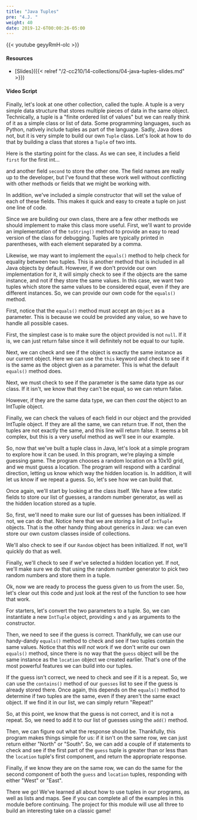 ```yaml
---
title: "Java Tuples"
pre: "4.J. "
weight: 40
date: 2019-12-6T00:00:26-05:00
---
```


{{< youtube geyyRmH-oIc >}}

#### Resources

* [Slides]({{< relref "/2-cc210/14-collections/04-java-tuples-slides.md" >}})

#### Video Script

Finally, let's look at one other collection, called the tuple. A tuple is a very simple data structure that stores multiple pieces of data in the same object. Technically, a tuple is a "finite ordered list of values" but we can really think of it as a simple class or list of data. Some programming languages, such as Python, natively include tuples as part of the language. Sadly, Java does not, but it is very simple to build our own `Tuple` class. Let's look at how to do that by building a class that stores a `Tuple` of two ints.

Here is the starting point for the class. As we can see, it includes a field `first` for the first int...

and another field `second` to store the other one. The field names are really up to the developer, but I've found that these work well without conflicting with other methods or fields that we might be working with.

In addition, we've included a simple constructor that will set the value of each of these fields. This makes it quick and easy to create a tuple on just one line of code.

Since we are building our own class, there are a few other methods we should implement to make this class more useful. First, we'll want to provide an implementation of the `toString()` method to provide an easy to read version of the class for debugging. Tuples are typically printed in parentheses, with each element separated by a comma.

Likewise, we may want to implement the `equals()` method to help check for equality between two tuples. This is another method that is included in all Java objects by default. However, if we don't provide our own implementation for it, it will simply check to see if the objects are the same instance, and not if they store the same values. In this case, we want two tuples which store the same values to be considered equal, even if they are different instances. So, we can provide our own code for the `equals()` method.

First, notice that the `equals()` method must accept an `Object` as a parameter. This is because we could be provided any value, so we have to handle all possible cases.

First, the simplest case is to make sure the object provided is not `null`. If it is, we can just return false since it will definitely not be equal to our tuple.

Next, we can check and see if the object is exactly the same instance as our current object. Here we can use the `this` keyword and check to see if it is the same as the object given as a parameter. This is what the default `equals()` method does.

Next, we must check to see if the parameter is the same data type as our class. If it isn't, we know that they can't be equal, so we can return false.

However, if they are the same data type, we can then _cast_ the object to an IntTuple object.

Finally, we can check the values of each field in our object and the provided IntTuple object. If they are all the same, we can return true. If not, then the tuples are not exactly the same, and this line will return false. It seems a bit complex, but this is a very useful method as we'll see in our example.

So, now that we've built a tuple class in Java, let's look at a simple program to explore how it can be used. In this program, we're playing a simple guessing game. The program chooses a random location on a 10x10 grid, and we must guess a location. The program will respond with a cardinal direction, letting us know which way the hidden location is. In addition, it will let us know if we repeat a guess. So, let's see how we can build that.

Once again, we'll start by looking at the class itself. We have a few static fields to store our list of guesses, a random number generator, as well as the hidden location stored as a tuple.

So, first, we'll need to make sure our list of guesses has been initialized. If not, we can do that. Notice here that we are storing a list of `IntTuple` objects. That is the other handy thing about generics in Java: we can even store our own custom classes inside of collections.

We'll also check to see if our `Random` object has been initialized. If not, we'll quickly do that as well.

Finally, we'll check to see if we've selected a hidden location yet. If not, we'll make sure we do that using the random number generator to pick two random numbers and store them in a tuple.

Ok, now we are ready to process the guess given to us from the user. So, let's clear out this code and just look at the rest of the function to see how that work.

For starters, let's convert the two parameters to a tuple. So, we can instantiate a new `IntTuple` object, providing `x` and `y` as arguments to the constructor.

Then, we need to see if the guess is correct. Thankfully, we can use our handy-dandy `equals()` method to check and see if two tuples contain the same values. Notice that this _will not_ work if we don't write our own `equals()` method, since there is no way that the `guess` object will be the same instance as the `location` object we created earlier. That's one of the most powerful features we can build into our tuples.

If the guess isn't correct, we need to check and see if it is a repeat. So, we can use the `contains()` method of our `guesses` list to see if the guess is already stored there. Once again, this depends on the `equals()` method to determine if two tuples are the same, even if they aren't the same exact object. If we find it in our list, we can simply return "Repeat!"

So, at this point, we know that the guess is not correct, and it is not a repeat. So, we need to add it to our list of guesses using the `add()` method.

Then, we can figure out what the response should be. Thankfully, this program makes things simple for us: if it isn't on the same row, we can just return either "North" or "South". So, we can add a couple of if statements to check and see if the first part of the `guess` tuple is greater than or less than the `location` tuple's first component, and return the appropriate response.

Finally, if we know they are on the same row, we can do the same for the second component of both the `guess` and `location` tuples, responding with either "West" or "East".

There we go! We've learned all about how to use tuples in our programs, as well as lists and maps. See if you can complete all of the examples in this module before continuing. The project for this module will use all three to build an interesting take on a classic game!
